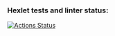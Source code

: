 ### Hexlet tests and linter status:
[![Actions Status](https://github.com/metrofog/frontend-project-44/workflows/hexlet-check/badge.svg)](https://github.com/metrofog/frontend-project-44/actions)